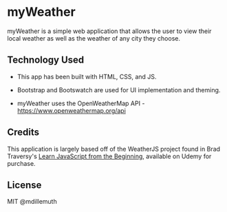 # myWeather

myWeather is a simple web application that allows the user to view their local weather as well as the weather of any city they choose.

## Technology Used

- This app has been built with HTML, CSS, and JS.

- Bootstrap and Bootswatch are used for UI implementation and theming.

- myWeather uses the OpenWeatherMap API - https://www.openweathermap.org/api

## Credits

This application is largely based off of the WeatherJS project found in Brad Traversy's [Learn JavaScript from the Beginning](https://www.udemy.com/course/modern-javascript-from-the-beginning/), available on Udemy for purchase.

## License

MIT @mdillemuth
